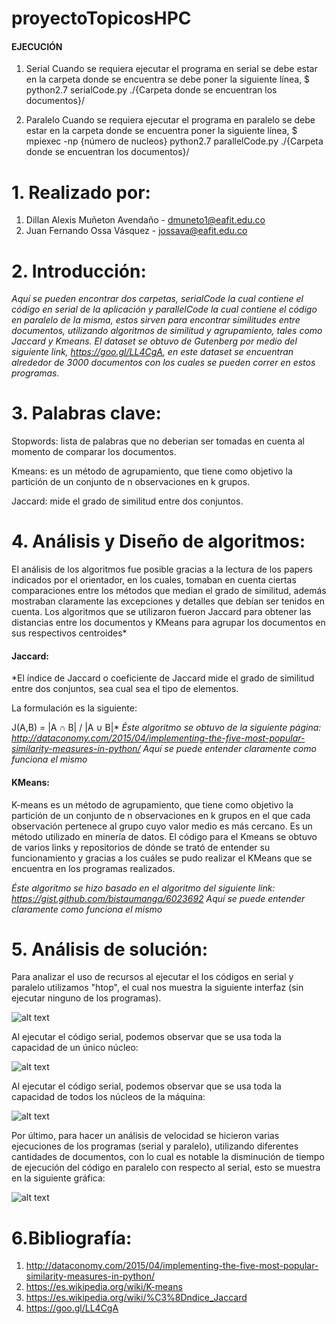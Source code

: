 # proyectoTopicosHPC

#### EJECUCIÓN

1. Serial
Cuando se requiera ejecutar el programa en serial se debe estar en la carpeta donde se encuentra se debe poner la siguiente línea,
$ python2.7 serialCode.py ./{Carpeta donde se encuentran los documentos}/

2. Paralelo
Cuando se requiera ejecutar el programa en paralelo se debe estar en la carpeta donde se encuentra poner la siguiente línea, 
$ mpiexec -np {número de nucleos} python2.7 parallelCode.py ./{Carpeta donde se encuentran los documentos}/

# 1. Realizado por:
1. Dillan Alexis Muñeton Avendaño - dmuneto1@eafit.edu.co
2. Juan Fernando Ossa Vásquez - jossava@eafit.edu.co

# 2. Introducción:

*Aquí se pueden encontrar dos carpetas, serialCode la cual contiene el código en serial de la aplicación y parallelCode la cual contiene el código en paralelo de la misma, estos sirven para encontrar similitudes entre documentos, utilizando algoritmos de similitud y agrupamiento, tales como Jaccard y Kmeans.
El dataset se obtuvo de Gutenberg por medio del siguiente link, https://goo.gl/LL4CgA, en este dataset se encuentran alrededor de 3000 documentos con los cuales se pueden correr en estos programas.*

# 3. Palabras clave:
Stopwords: lista de palabras que no deberian ser tomadas en cuenta al momento de comparar los documentos.

Kmeans: es un método de agrupamiento, que tiene como objetivo la partición de un conjunto de n observaciones en k grupos.

Jaccard: mide el grado de similitud entre dos conjuntos.

# 4. Análisis y Diseño de algoritmos:
El análisis de los algoritmos fue posible gracias a la lectura de los papers indicados por el orientador, en los cuales, tomaban en cuenta ciertas comparaciones entre los métodos que median el grado de similitud, además mostraban claramente las excepciones y detalles que debían ser tenidos en cuenta.
Los algoritmos que se utilizaron fueron Jaccard para obtener las distancias entre los documentos y KMeans para agrupar los documentos en sus respectivos centroides*
#### Jaccard:
*El índice de Jaccard o coeficiente de Jaccard mide el grado de similitud entre dos conjuntos, sea cual sea el tipo de elementos.

La formulación es la siguiente:

J(A,B) = |A ∩ B| / |A ∪ B|*
*Éste algoritmo se obtuvo de la siguiente página:
http://dataconomy.com/2015/04/implementing-the-five-most-popular-similarity-measures-in-python/*
*Aquí se puede entender claramente como funciona el mismo*

#### KMeans:
K-means es un método de agrupamiento, que tiene como objetivo la partición de un conjunto de n observaciones en k grupos en el que cada observación pertenece al grupo cuyo valor medio es más cercano. Es un método utilizado en minería de datos. El código para el Kmeans se obtuvo de varios links y repositorios de dónde se trató de entender su funcionamiento y gracias a los cuáles se pudo realizar el KMeans que se encuentra en los programas realizados.

*Éste algoritmo se hizo basado en el algoritmo del siguiente link:
https://gist.github.com/bistaumanga/6023692*
*Aquí se puede entender claramente como funciona el mismo*

# 5. Análisis de solución:

Para analizar el uso de recursos al ejecutar el los códigos en serial y paralelo utilizamos "htop", el cual nos muestra la siguiente interfaz (sin ejecutar ninguno de los programas).

![alt text](https://preview.ibb.co/euEco6/estado_Normal.png)

Al ejecutar el código serial, podemos observar que se usa toda la capacidad de un único núcleo:

![alt text](https://preview.ibb.co/jwFvam/estado_Serial.png)

Al ejecutar el código serial, podemos observar que se usa toda la capacidad de todos los núcleos de la máquina:

![alt text](https://preview.ibb.co/mxwe1R/estado_Paralelo.png)

Por último, para hacer un análisis de velocidad se hicieron varias ejecuciones de los programas (serial y paralelo), utilizando diferentes cantidades de documentos, con lo cual es notable la disminución de tiempo de ejecución del código en paralelo con respecto al serial, esto se muestra en la siguiente gráfica:

![alt text](https://preview.ibb.co/dTLso6/serialvs_Paralelo.png)


# 6.Bibliografía:
1. http://dataconomy.com/2015/04/implementing-the-five-most-popular-similarity-measures-in-python/
2. https://es.wikipedia.org/wiki/K-means
3. https://es.wikipedia.org/wiki/%C3%8Dndice_Jaccard
4. https://goo.gl/LL4CgA
